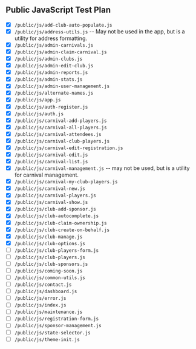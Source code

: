 ## Public JavaScript Test Plan
- [x] `/public/js/add-club-auto-populate.js`
- [x] `/public/js/address-utils.js` -- May not be used in the app, but is a utility for address formatting.
- [x] `/public/js/admin-carnivals.js`
- [x] `/public/js/admin-claim-carnival.js`
- [x] `/public/js/admin-clubs.js`
- [x] `/public/js/admin-edit-club.js`
- [x] `/public/js/admin-reports.js`
- [x] `/public/js/admin-stats.js`
- [x] `/public/js/admin-user-management.js`
- [x] `/public/js/alternate-names.js`
- [x] `/public/js/app.js`
- [x] `/public/js/auth-register.js`
- [x] `/public/js/auth.js`
- [x] `/public/js/carnival-add-players.js`
- [x] `/public/js/carnival-all-players.js`
- [x] `/public/js/carnival-attendees.js`
- [x] `/public/js/carnival-club-players.js`
- [x] `/public/js/carnival-edit-registration.js`
- [x] `/public/js/carnival-edit.js`
- [x] `/public/js/carnival-list.js`
- [x] `/public/js/carnival-management.js` -- may not be used, but is a utility for carnival management.
- [x] `/public/js/carnival-my-club-players.js`
- [x] `/public/js/carnival-new.js`
- [x] `/public/js/carnival-players.js`
- [x] `/public/js/carnival-show.js`
- [x] `/public/js/club-add-sponsor.js`
- [x] `/public/js/club-autocomplete.js`
- [x] `/public/js/club-claim-ownership.js`
- [x] `/public/js/club-create-on-behalf.js`
- [x] `/public/js/club-manage.js`
- [x] `/public/js/club-options.js`
- [ ] `/public/js/club-players-form.js`
- [ ] `/public/js/club-players.js`
- [ ] `/public/js/club-sponsors.js`
- [ ] `/public/js/coming-soon.js`
- [ ] `/public/js/common-utils.js`
- [ ] `/public/js/contact.js`
- [ ] `/public/js/dashboard.js`
- [ ] `/public/js/error.js`
- [ ] `/public/js/index.js`
- [ ] `/public/js/maintenance.js`
- [ ] `/public/js/registration-form.js`
- [ ] `/public/js/sponsor-management.js`
- [ ] `/public/js/state-selector.js`
- [ ] `/public/js/theme-init.js`